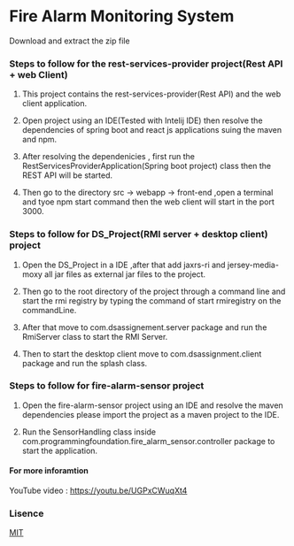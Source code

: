 # Fire Alarm Monitoring System

Download and extract the zip file 

### Steps to follow for the rest-services-provider project(Rest API + web Client)

1. This project contains the rest-services-provider(Rest API) and the web client application.<br/>

2. Open project using an IDE(Tested with Intelij IDE) then resolve the dependencies of spring boot and react js applications suing the maven and npm.<br/>

3. After resolving the dependenicies , first run the RestServicesProviderApplication(Spring boot project) class then the REST API will be started.<br/>

4. Then go to the  directory src -> webapp -> front-end ,open a terminal and tyoe npm start command then the web client will start in the port 3000.<br/>
 
### Steps to follow for DS_Project(RMI server + desktop client)  project

1. Open the DS_Project in a IDE ,after that add jaxrs-ri and jersey-media-moxy all jar files as external jar files to the project.<br/>

2. Then go to the root directory of the project through a command line and start the rmi registry by typing the command of start rmiregistry on the commandLine.<br/>

3. After that move to com.dsassignement.server package and run the RmiServer class to start the RMI Server.<br/>

4. Then to start the desktop client move to com.dsassignment.client package and run the splash class.

### Steps to follow for fire-alarm-sensor  project

1. Open the fire-alarm-sensor project using an IDE and resolve the maven dependencies please import the project as a maven project to the IDE.<br/>

2. Run the SensorHandling class inside com.programmingfoundation.fire_alarm_sensor.controller package to start the application.

#### For more inforamtion

YouTube video : https://youtu.be/UGPxCWuqXt4

### Lisence
[MIT](https://opensource.org/licenses/mit-license.html)
